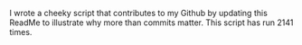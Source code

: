 I wrote a cheeky script that contributes to my Github by updating this ReadMe to illustrate why more than commits matter. This script has run 2141 times.